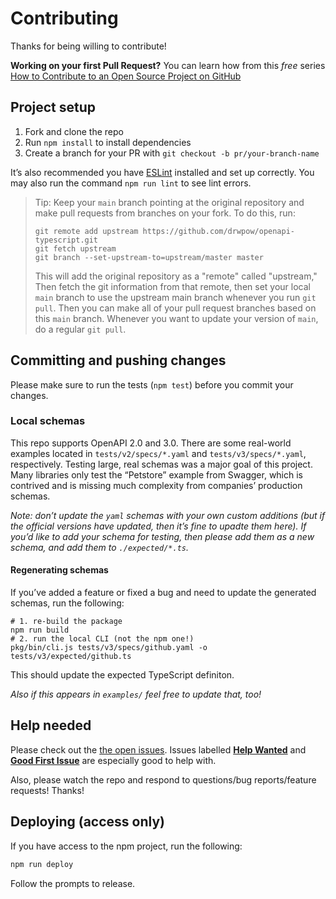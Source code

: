 # Contributing

Thanks for being willing to contribute!

**Working on your first Pull Request?** You can learn how from this _free_ series [How to Contribute to an Open Source
Project on GitHub][egghead]

## Project setup

1.  Fork and clone the repo
2.  Run `npm install` to install dependencies
3.  Create a branch for your PR with `git checkout -b pr/your-branch-name`

It’s also recommended you have [ESLint][eslint] installed and set up correctly. You may also run the command
`npm run lint` to see lint errors.

> Tip: Keep your `main` branch pointing at the original repository and make pull requests from branches on your fork. To
> do this, run:
>
> ```
> git remote add upstream https://github.com/drwpow/openapi-typescript.git
> git fetch upstream
> git branch --set-upstream-to=upstream/master master
> ```
>
> This will add the original repository as a "remote" called "upstream," Then fetch the git information from that
> remote, then set your local `main` branch to use the upstream main branch whenever you run `git pull`. Then you can
> make all of your pull request branches based on this `main` branch. Whenever you want to update your version of
> `main`, do a regular `git pull`.

## Committing and pushing changes

Please make sure to run the tests (`npm test`) before you commit your changes.

### Local schemas

This repo supports OpenAPI 2.0 and 3.0. There are some real-world examples located in `tests/v2/specs/*.yaml` and
`tests/v3/specs/*.yaml`, respectively. Testing large, real schemas was a major goal of this project. Many libraries only
test the “Petstore” example from Swagger, which is contrived and is missing much complexity from companies’ production
schemas.

_Note: don’t update the `yaml` schemas with your own custom additions (but if the official versions have updated, then
it’s fine to upadte them here). If you’d like to add your schema for testing, then please add them as a new schema, and
add them to `./expected/*.ts`._

#### Regenerating schemas

If you’ve added a feature or fixed a bug and need to update the generated schemas, run the following:

```
# 1. re-build the package
npm run build
# 2. run the local CLI (not the npm one!)
pkg/bin/cli.js tests/v3/specs/github.yaml -o tests/v3/expected/github.ts
```

This should update the expected TypeScript definiton.

_Also if this appears in `examples/` feel free to update that, too!_

## Help needed

Please check out the [the open issues][issues]. Issues labelled [**Help Wanted**][help-wanted] and [**Good First
Issue**][good-first-issue] are especially good to help with.

Also, please watch the repo and respond to questions/bug reports/feature requests! Thanks!

## Deploying (access only)

If you have access to the npm project, run the following:

```bash
npm run deploy
```

Follow the prompts to release.

[all-contributors]: https://github.com/all-contributors/all-contributors
[egghead]: https://egghead.io/series/how-to-contribute-to-an-open-source-project-on-github
[eslint]: https://eslint.org/
[good-first-issue]:
  https://github.com/drwpow/openapi-typescript/issues?q=is%3Aissue+is%3Aopen+label%3A%22good+first+issue%22
[help-wanted]: https://github.com/drwpow/openapi-typescript/issues?q=is%3Aissue+is%3Aopen+label%3A%22help+wanted%22
[issues]: https://github.com/drwpow/openapi-typescript/issues
